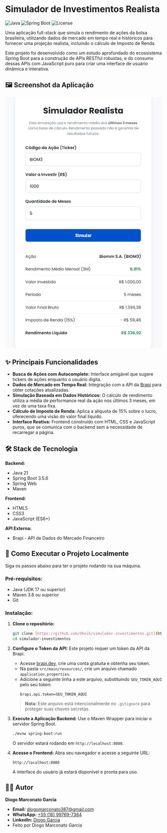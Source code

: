 # Simulador de Investimentos Realista

![Java](https://img.shields.io/badge/Java-21-blue)
![Spring Boot](https://img.shields.io/badge/Spring_Boot-3.5.6-brightgreen)
![License](https://img.shields.io/badge/License-MIT-yellow)

Uma aplicação full-stack que simula o rendimento de ações da bolsa brasileira, utilizando dados de mercado em tempo real e históricos para fornecer uma projeção realista, incluindo o cálculo de Imposto de Renda.

Este projeto foi desenvolvido como um estudo aprofundado do ecossistema Spring Boot para a construção de APIs RESTful robustas, e do consumo dessas APIs com JavaScript puro para criar uma interface de usuário dinâmica e interativa.

## 🖼️ Screenshot da Aplicação

![Screenshot da Aplicação](./.github/images/screenshot.png)

## ✨ Principais Funcionalidades

* **Busca de Ações com Autocomplete:** Interface amigável que sugere tickers de ações enquanto o usuário digita.
* **Dados de Mercado em Tempo Real:** Integração com a API da [Brapi](https://brapi.dev/) para obter cotações atualizadas.
* **Simulação Baseada em Dados Históricos:** O cálculo de rendimento utiliza a média de performance real da ação nos últimos 3 meses, em vez de uma taxa fixa.
* **Cálculo de Imposto de Renda:** Aplica a alíquota de 15% sobre o lucro, oferecendo uma visão do valor final líquido.
* **Interface Reativa:** Frontend construído com HTML, CSS e JavaScript puros, que se comunica com o backend sem a necessidade de recarregar a página.

## 🛠️ Stack de Tecnologia

**Backend:**
* Java 21
* Spring Boot 3.5.6
* Spring Web
* Maven

**Frontend:**
* HTML5
* CSS3
* JavaScript (ES6+)

**API Externa:**
* Brapi - API de Dados do Mercado Financeiro

## 🚀 Como Executar o Projeto Localmente

Siga os passos abaixo para ter o projeto rodando na sua máquina.

### **Pré-requisitos:**
* Java (JDK 17 ou superior)
* Maven 3.8 ou superior
* Git

### **Instalação:**

1.  **Clone o repositório:**
    ```bash
    git clone [https://github.com/dheik/simulador-investimentos.git](https://github.com/dheik/simulador-investimentos.git)
    cd simulador-investimentos
    ```

2.  **Configure o Token da API:**
    Este projeto requer um token da API da Brapi.
    * Acesse [brapi.dev](https://brapi.dev), crie uma conta gratuita e obtenha seu token.
    * Na pasta `src/main/resources/`, crie um arquivo chamado `application.properties`.
    * Adicione a seguinte linha a este arquivo, substituindo `SEU_TOKEN_AQUI` pelo seu token:
        ```properties
        brapi.api.token=SEU_TOKEN_AQUI
        ```
    > **Nota:** Este arquivo está intencionalmente no `.gitignore` para proteger suas chaves secretas.

3.  **Execute a Aplicação Backend:**
    Use o Maven Wrapper para iniciar o servidor Spring Boot.
    ```bash
    ./mvnw spring-boot:run
    ```
    O servidor estará rodando em `http://localhost:8080`.

4.  **Acesse o Frontend:**
    Abra seu navegador e acesse a seguinte URL:
    ```
    http://localhost:8080
    ```
    A interface do usuário já estará disponível e pronta para uso.

## 👨‍💻 Autor

**Diogo Marconato Garcia**

* **Email:** [diogomarconato387@gmail.com](mailto:diogomarconato387@gmail.com)
* **WhatsApp:** [+55 (16) 99769-7364](https://wa.me/5516997697364)
* **LinkedIn:** [Diogo Garcia](https://www.linkedin.com/in/diogo-garcia-6210bb235/)
* Feito por Diogo Marconato Garcia
